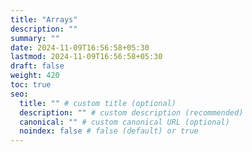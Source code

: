 ```yaml
---
title: "Arrays"
description: ""
summary: ""
date: 2024-11-09T16:56:58+05:30
lastmod: 2024-11-09T16:56:58+05:30
draft: false
weight: 420
toc: true
seo:
  title: "" # custom title (optional)
  description: "" # custom description (recommended)
  canonical: "" # custom canonical URL (optional)
  noindex: false # false (default) or true
---
```

